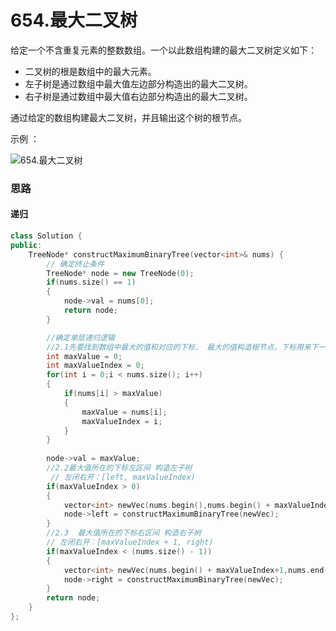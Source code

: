 # 654.最大二叉树

给定一个不含重复元素的整数数组。一个以此数组构建的最大二叉树定义如下：

- 二叉树的根是数组中的最大元素。
- 左子树是通过数组中最大值左边部分构造出的最大二叉树。
- 右子树是通过数组中最大值右边部分构造出的最大二叉树。

通过给定的数组构建最大二叉树，并且输出这个树的根节点。

示例 ：

![654.最大二叉树](https://code-thinking-1253855093.file.myqcloud.com/pics/20210204154534796.png)



### 思路

#### 递归

```cpp
class Solution {
public:
    TreeNode* constructMaximumBinaryTree(vector<int>& nums) {
        // 确定终止条件
        TreeNode* node = new TreeNode(0);
        if(nums.size() == 1)
        {
            node->val = nums[0];
            return node;
        }

        //确定单层递归逻辑
        //2.1先要找到数组中最大的值和对应的下标， 最大的值构造根节点，下标用来下一步分割数组
        int maxValue = 0;
        int maxValueIndex = 0;
        for(int i = 0;i < nums.size(); i++)
        {
            if(nums[i] > maxValue)
            {
                maxValue = nums[i];
                maxValueIndex = i;
            }
        }
        
        node->val = maxValue;
        //2.2最大值所在的下标左区间 构造左子树
         // 左闭右开：[left, maxValueIndex)
        if(maxValueIndex > 0)
        {
            vector<int> newVec(nums.begin(),nums.begin() + maxValueIndex);
            node->left = constructMaximumBinaryTree(newVec);
        }
        //2.3  最大值所在的下标右区间 构造右子树
        // 左闭右开：[maxValueIndex + 1, right)
        if(maxValueIndex < (nums.size() - 1))
        {
            vector<int> newVec(nums.begin() + maxValueIndex+1,nums.end());
            node->right = constructMaximumBinaryTree(newVec);
        }
        return node;
    }
};
```

